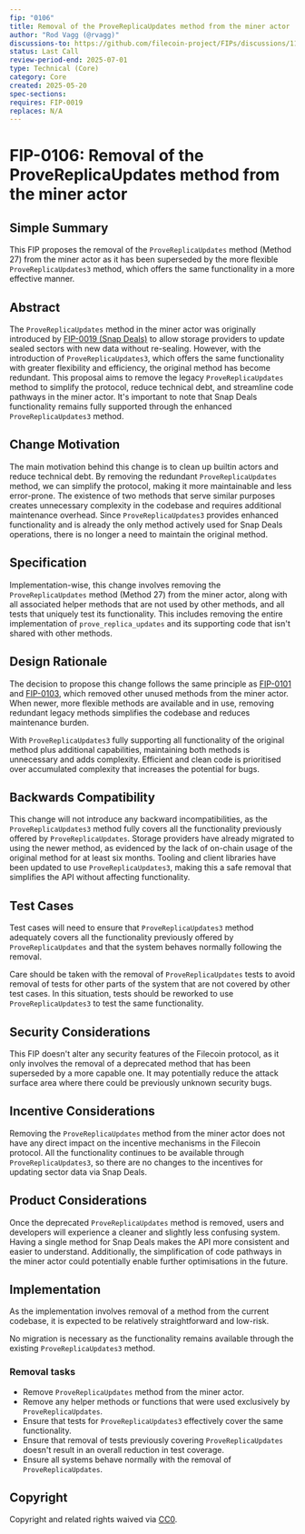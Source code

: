 ```yaml
---
fip: "0106"
title: Removal of the ProveReplicaUpdates method from the miner actor
author: "Rod Vagg (@rvagg)"
discussions-to: https://github.com/filecoin-project/FIPs/discussions/1151
status: Last Call
review-period-end: 2025-07-01
type: Technical (Core)
category: Core
created: 2025-05-20
spec-sections: 
requires: FIP-0019
replaces: N/A
---
```


# FIP-0106: Removal of the ProveReplicaUpdates method from the miner actor

## Simple Summary

This FIP proposes the removal of the `ProveReplicaUpdates` method (Method 27) from the miner actor as it has been superseded by the more flexible `ProveReplicaUpdates3` method, which offers the same functionality in a more effective manner.

## Abstract

The `ProveReplicaUpdates` method in the miner actor was originally introduced by [FIP-0019 (Snap Deals)](./fip-0019.md) to allow storage providers to update sealed sectors with new data without re-sealing. However, with the introduction of `ProveReplicaUpdates3`, which offers the same functionality with greater flexibility and efficiency, the original method has become redundant. This proposal aims to remove the legacy `ProveReplicaUpdates` method to simplify the protocol, reduce technical debt, and streamline code pathways in the miner actor. It's important to note that Snap Deals functionality remains fully supported through the enhanced `ProveReplicaUpdates3` method.

## Change Motivation

The main motivation behind this change is to clean up builtin actors and reduce technical debt. By removing the redundant `ProveReplicaUpdates` method, we can simplify the protocol, making it more maintainable and less error-prone. The existence of two methods that serve similar purposes creates unnecessary complexity in the codebase and requires additional maintenance overhead. Since `ProveReplicaUpdates3` provides enhanced functionality and is already the only method actively used for Snap Deals operations, there is no longer a need to maintain the original method.

## Specification

Implementation-wise, this change involves removing the `ProveReplicaUpdates` method (Method 27) from the miner actor, along with all associated helper methods that are not used by other methods, and all tests that uniquely test its functionality. This includes removing the entire implementation of `prove_replica_updates` and its supporting code that isn't shared with other methods.

## Design Rationale

The decision to propose this change follows the same principle as [FIP-0101](./fip-0101.md) and [FIP-0103](./fip-0103.md), which removed other unused methods from the miner actor. When newer, more flexible methods are available and in use, removing redundant legacy methods simplifies the codebase and reduces maintenance burden.

With `ProveReplicaUpdates3` fully supporting all functionality of the original method plus additional capabilities, maintaining both methods is unnecessary and adds complexity. Efficient and clean code is prioritised over accumulated complexity that increases the potential for bugs.

## Backwards Compatibility

This change will not introduce any backward incompatibilities, as the `ProveReplicaUpdates3` method fully covers all the functionality previously offered by `ProveReplicaUpdates`. Storage providers have already migrated to using the newer method, as evidenced by the lack of on-chain usage of the original method for at least six months. Tooling and client libraries have been updated to use `ProveReplicaUpdates3`, making this a safe removal that simplifies the API without affecting functionality.

## Test Cases

Test cases will need to ensure that `ProveReplicaUpdates3` method adequately covers all the functionality previously offered by `ProveReplicaUpdates` and that the system behaves normally following the removal.

Care should be taken with the removal of `ProveReplicaUpdates` tests to avoid removal of tests for other parts of the system that are not covered by other test cases. In this situation, tests should be reworked to use `ProveReplicaUpdates3` to test the same functionality.

## Security Considerations

This FIP doesn't alter any security features of the Filecoin protocol, as it only involves the removal of a deprecated method that has been superseded by a more capable one. It may potentially reduce the attack surface area where there could be previously unknown security bugs.

## Incentive Considerations

Removing the `ProveReplicaUpdates` method from the miner actor does not have any direct impact on the incentive mechanisms in the Filecoin protocol. All the functionality continues to be available through `ProveReplicaUpdates3`, so there are no changes to the incentives for updating sector data via Snap Deals.

## Product Considerations

Once the deprecated `ProveReplicaUpdates` method is removed, users and developers will experience a cleaner and slightly less confusing system. Having a single method for Snap Deals makes the API more consistent and easier to understand. Additionally, the simplification of code pathways in the miner actor could potentially enable further optimisations in the future.

## Implementation

As the implementation involves removal of a method from the current codebase, it is expected to be relatively straightforward and low-risk.

No migration is necessary as the functionality remains available through the existing `ProveReplicaUpdates3` method.

### Removal tasks

- Remove `ProveReplicaUpdates` method from the miner actor.
- Remove any helper methods or functions that were used exclusively by `ProveReplicaUpdates`.
- Ensure that tests for `ProveReplicaUpdates3` effectively cover the same functionality.
- Ensure that removal of tests previously covering `ProveReplicaUpdates` doesn't result in an overall reduction in test coverage.
- Ensure all systems behave normally with the removal of `ProveReplicaUpdates`.

## Copyright

Copyright and related rights waived via [CC0](https://creativecommons.org/publicdomain/zero/1.0/).